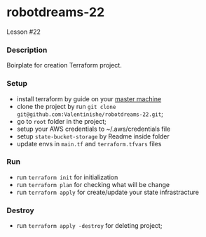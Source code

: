 # robotdreams-22
Lesson #22

### Description
Boirplate for creation Terraform project.

### Setup
- install terraform by guide on your [master machine](https://developer.hashicorp.com/terraform/tutorials/aws-get-started/install-cli)
- clone the project by run ```git clone git@github.com:Valentinishe/robotdreams-22.git```;
- go to `root` folder in the project;
- setup your AWS credentials to ~/.aws/credentials file
- setup `state-bucket-storage` by Readme inside folder
- update envs in `main.tf` and `terraform.tfvars` files

### Run
- run `terraform init` for initialization
- run `terraform plan` for checking what will be change
- run `terraform apply` for create/update your state infrastracture

### Destroy
- run ```terraform apply -destroy``` for deleting project;